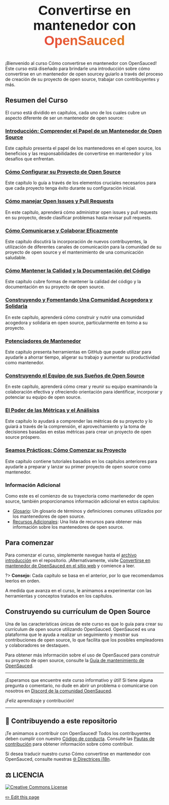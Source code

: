 <div align="center" style="text-align: center;">
    <div style="display: flex; align-items: center; justify-content: center;">
       <h1 style="font-size: 3em; font-family: 'Arial', sans-serif; font-weight: bold; margin: 25px 0;">Convertirse en mantenedor con <span style="background: linear-gradient(to right, #e74c3c, #e67e22); -webkit-background-clip: text; color: transparent;">
            OpenSauced
        </span> </h1>
    </div>
</div>

¡Bienvenido al curso Cómo convertirse en mantenedor con OpenSauced! Este curso está diseñado para brindarle una introducción sobre cómo convertirse en un mantenedor de open sourcey guiarlo a través del proceso de creación de su proyecto de open source, trabajar con contribuyentes y más.

## Resumen del Curso

El curso está dividido en capítulos, cada uno de los cuales cubre un aspecto diferente de ser un mantenedor de open source:

### [Introducción: Comprender el Papel de un Mantenedor de Open Source](intro.md)

Este capítulo presenta el papel de los mantenedores en el open source, los beneficios y las responsabilidades de convertirse en mantenedor y los desafíos que enfrentan.

### [Cómo Configurar su Proyecto de Open Source](how-to-setup-your-project.md)

Este capítulo lo guía a través de los elementos cruciales necesarios para que cada proyecto tenga éxito durante su configuración inicial.

### [Cómo manejar Open Issues y Pull Requests](issues-and-pull-requests.md)

En este capítulo, aprenderá cómo administrar open issues y pull requests en su proyecto, desde clasificar problemas hasta revisar pull requests.

### [Cómo Comunicarse y Colaborar Eficazmente](comunicacion-y-colaboracion.md)

Este capítulo discutirá la incorporación de nuevos contribuyentes, la utilización de diferentes canales de comunicación para la comunidad de su proyecto de open source y el mantenimiento de una comunicación saludable.

### [Cómo Mantener la Calidad y la Documentación del Código](maintaining-code-quality.md)

Este capítulo cubre formas de mantener la calidad del código y la documentación en su proyecto de open source.

### [Construyendo y Fomentando Una Comunidad Acogedora y Solidaria](construyendo-comunidad.md)

En este capítulo, aprenderá cómo construir y nutrir una comunidad acogedora y solidaria en open source, particularmente en torno a su proyecto.

### [Potenciadores de Mantenedor](maintainer-powerups.md)

Este capítulo presenta herramientas en GitHub que puede utilizar para ayudarle a ahorrar tiempo, aligerar su trabajo y aumentar su productividad como mantenedor.

### [Construyendo el Equipo de sus Sueños de Open Source](your-team.md)

En este capítulo, aprenderá cómo crear y reunir su equipo examinando la colaboración efectiva y ofreciendo orientación para identificar, incorporar y potenciar su equipo de open source.

### [El Poder de las Métricas y el Análisiss](metrics-and-analytics.md)


Este capítulo lo ayudará a comprender las métricas de su proyecto y lo guiará a través de la comprensión, el aprovechamiento y la toma de decisiones basadas en estas métricas para crear un proyecto de open source próspero.

### [Seamos Prácticos: Cómo Comenzar su Proyecto](ponerse-practico.md)

Este capítulo contiene tutoriales basados ​​en los capítulos anteriores para ayudarle a preparar y lanzar su primer proyecto de open source como mantenedor.

### Información Adicional

Como este es el comienzo de su trayectoria como mantenedor de open source, también proporcionamos información adicional en estos capítulos:

- [Glosario](glosario.md): Un glosario de términos y definiciones comunes utilizados por los mantenedores de open source.
- [Recursos Adicionales](recursos-adicionales.md): Una lista de recursos para obtener más información sobre los mantenedores de open source.

## Para comenzar

Para comenzar el curso, simplemente navegue hasta el [archivo introducción](intro.md) en el repositorio. ¡Alternativamente, visite [Convertirse en mantenedor de OpenSauced en el sitio web](https://intro.opensauced.pizza/#/becoming-a-maintainer/) y comience a leer.

?> **Consejo:** Cada capítulo se basa en el anterior, por lo que recomendamos leerlos en orden.

A medida que avanza en el curso, le animamos a experimentar con las herramientas y conceptos tratados en los capítulos.

## Construyendo su currículum de Open Source

Una de las características únicas de este curso es que lo guía para crear su currículum de open source utilizando OpenSauced. OpenSauced es una plataforma que le ayuda a realizar un seguimiento y mostrar sus contribuciones de open source, lo que facilita que los posibles empleadores y colaboradores se destaquen.

Para obtener más información sobre el uso de OpenSauced para construir su proyecto de open source, consulte la [Guía de mantenimiento de OpenSauced](https://docs.opensauced.pizza/maintainers/maintainers-guide-to-open-sauced/).

---

¡Esperamos que encuentre este curso informativo y útil! Si tiene alguna pregunta o comentario, no dude en abrir un problema o comunicarse con nosotros en [Discord de la comunidad OpenSauced](https://discord.com/invite/U2peSNf23P).

¡Feliz aprendizaje y contribución!

---

## 🤝 Contribuyendo a este repositorio

¡Te animamos a contribuir con OpenSauced! Todos los contribuyentes deben cumplir con nuestro [Código de conducta](https://github.com/open-sauced/.github/blob/main/CODE_OF_CONDUCT.md). Consulte las [Pautas de contribución](../CONTRIBUTING.md) para obtener información sobre cómo contribuir.

Si desea traducir nuestro curso Cómo convertirse en mantenedor con OpenSauced, consulte nuestras [🌐 Directrices i18n](../i18n-guidelines.md).

## ⚖️ LICENCIA

[![Creative Commons License](https://i.creativecommons.org/l/by/4.0/88x31.png)](https://creativecommons.org/licenses/by/4.0/)

<footer>
  <a href="https://github.com/open-sauced/intro/blob/main/docs/becoming-a-maintainer/README.md">✏️ Edit this page</a>
</footer>
